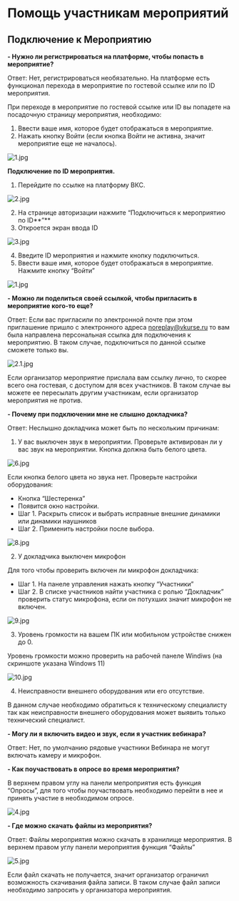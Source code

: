 # Помощь участникам мероприятий

## Подключение к Мероприятию

**- Нужно ли регистрироваться на платформе, чтобы попасть в мероприятие?**

Ответ: Нет, регистрироваться необязательно. На платформе есть функционал перехода в мероприятие по гостевой ссылке или по ID мероприятия.

При переходе в мероприятие по гостевой ссылке или ID вы попадете на посадочную страницу мероприятия, необходимо:

1. Ввести ваше имя, которое будет отображаться в мероприятие.
2. Нажать кнопку Войти (если кнопка Войти не активна, значит мероприятие еще не началось).

![1.jpg](../img/JxF1.jpg)

**Подключение по ID мероприятия.**

1. Перейдите по ссылке на платформу ВКС.

![2.jpg](../img/gSf2.jpg)

2. На странице авторизации нажмите “Подключиться к мероприятию по ID**”**
3. Откроется экран ввода ID

![3.jpg](../img/mCg3.jpg)

4. Введите ID мероприятия и нажмите кнопку подключиться.
5. Ввести ваше имя, которое будет отображаться в мероприятие. Нажмите кнопку “Войти”

![1.jpg](../img/w6r1.jpg)

**- Можно ли поделиться своей ссылкой, чтобы пригласить в мероприятие кого-то еще?**

Ответ: Если вас пригласили по электронной почте при этом приглашение пришло с электронного адреса <noreplay@vkurse.ru> то вам была направлена персональная ссылка для подключения к мероприятию. В таком случае, подключиться по данной ссылке сможете только вы.

![2.1.jpg](../img/ilD2-1.jpg)

Если организатор мероприятие прислала вам ссылку лично, то скорее всего она гостевая, с доступом для всех участников. В таком случае вы можете ее пересылать другим участникам, если организатор мероприятия не против.

**- Почему при подключении мне не слышно докладчика?**

Ответ: Неслышно докладчика может быть по нескольким причинам:

1. У вас выключен звук в мероприятии. Проверьте активирован ли у вас звук на мероприятии. Кнопка должна быть белого цвета.

![6.jpg](../img/nhr6.jpg)

Если кнопка белого цвета но звука нет. Проверьте настройки оборудования:

- Кнопка “Шестеренка”
- Появится окно настройки.
- Шаг 1. Раскрыть список и выбрать исправные внешние динамики или динамики наушников
- Шаг 2. Применить настройки после выбора.

![8.jpg](../img/8.jpg)

2. У докладчика выключен микрофон

Для того чтобы проверить включен ли микрофон докладчика:

- Шаг 1. На панеле управления нажать кнопку “Участники”
- Шаг 2. В списке участников найти участника с ролью “Докладчик” проверить статус микрофона, если он потухших значит микрофон не включен.

![9.jpg](../img/9.jpg)

3. Уровень громкости на вашем ПК или мобильном устройстве снижен до 0.

Уровень громкости можно проверить на рабочей панеле Windiws (на скриншоте указана Windows 11)

![10.jpg](../img/10.jpg)

4. Неисправности внешнего оборудования или его отсутствие.

В данном случае необходимо обратиться к техническому специалисту так как неисправности внешнего оборудования может выявить только технический специалист.

**- Могу ли я включить видео и звук, если я участник вебинара?**

Ответ: Нет, по умолчанию рядовые участники Вебинара не могут включать камеру и микрофон.

**- Как поучаствовать в опросе во время мероприятия?**

В верхнем правом углу на панели мепроприятия есть функция “Опросы”, для того чтобы поучаствовать необходимо перейти в нее и принять участие в необходимом опросе.

![4.jpg](../img/PZN4.jpg)

**- Где можно скачать файлы из мероприятия?**

Ответ: Файлы мероприятия можно скачать в хранилище мероприятия. В верхнем правом углу панели мероприятия функция “Файлы”

![5.jpg](../img/GVv5.jpg)

Если файл скачать не получается, значит организатор ограничил возможность скачивания файла записи. В таком случае файл записи необходимо запросить у организатора мероприятия.
